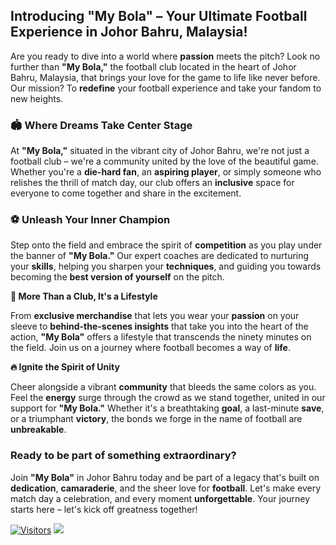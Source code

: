 ## **Introducing "My Bola" – Your Ultimate Football Experience in Johor Bahru, Malaysia!**

Are you ready to dive into a world where **passion** meets the pitch? Look no further than **"My Bola,"** the football club located in the heart of Johor Bahru, Malaysia, that brings your love for the game to life like never before. Our mission? To **redefine** your football experience and take your fandom to new heights.

### **🏟️ Where Dreams Take Center Stage**&#x20;

At **"My Bola,"** situated in the vibrant city of Johor Bahru, we're not just a football club – we're a community united by the love of the beautiful game. Whether you're a **die-hard fan**, an **aspiring player**, or simply someone who relishes the thrill of match day, our club offers an **inclusive** space for everyone to come together and share in the excitement.

### **⚽ Unleash Your Inner Champion**&#x20;

Step onto the field and embrace the spirit of **competition** as you play under the banner of **"My Bola."** Our expert coaches are dedicated to nurturing your **skills**, helping you sharpen your **techniques**, and guiding you towards becoming the **best version of yourself** on the pitch.

**🌟 More Than a Club, It's a Lifestyle**&#x20;

From **exclusive merchandise** that lets you wear your **passion** on your sleeve to **behind-the-scenes insights** that take you into the heart of the action, **"My Bola"** offers a lifestyle that transcends the ninety minutes on the field. Join us on a journey where football becomes a way of **life**.

**🔥 Ignite the Spirit of Unity**&#x20;

Cheer alongside a vibrant **community** that bleeds the same colors as you. Feel the **energy** surge through the crowd as we stand together, united in our support for **"My Bola."** Whether it's a breathtaking **goal**, a last-minute **save**, or a triumphant **victory**, the bonds we forge in the name of football are **unbreakable**.

### Ready to be part of something **extraordinary**?&#x20;

Join **"My Bola"** in Johor Bahru today and be part of a legacy that's built on **dedication**, **camaraderie**, and the sheer love for **football**. Let's make every match day a celebration, and every moment **unforgettable**. Your journey starts here – let's kick off greatness together!

[![Visitors](https://api.visitorbadge.io/api/visitors?path=https%3A%2F%2Fgithub.com%2Fdrshahizan&labelColor=%23697689&countColor=%23555555&style=plastic)](https://visitorbadge.io/status?path=https%3A%2F%2Fgithub.com%2Fdrshahizan)
![](https://hit.yhype.me/github/profile?user_id=81284918)

